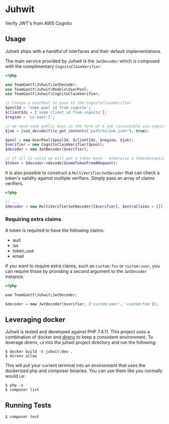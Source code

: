 # Juhwit

Verify JWT's from AWS Cognito

## Usage

Juhwit ships with a handful of interfaces and their default implementations.

The main service provided by Juhwit is the `JwtDecoder` which is composed with the complimentary `CognitoClaimVerifier`.

```php
<?php

use TeamGantt\Juhwit\JwtDecoder;
use TeamGantt\Juhwit\Models\UserPool;
use TeamGantt\Juhwit\CognitoClaimVerifier;

// Create a UserPool to pass to the CognitoClaimVerifier
$poolId = 'some pool id from cognito';
$clientIds = ['some client id from cognito'];
$region = 'us-east-2';

// we need some public keys in the form of a jwk (accessible via cognito)
$jwk = json_decode(file_get_contents('path/to/jwk.json'), true);

$pool = new UserPool($poolId, $clientIds, $region, $jwk);
$verifier = new CognitoClaimVerifier($pool);
$decoder = new JwtDecoder($verifier);

// If all is valid we will get a token back - otherwise a TokenException is thrown
$token = $decoder->decode($someTokenFromARequest);
```

It is also possible to construct a `MultiVerifierJwtDecoder` that can check a token's validity against multiple verifiers. Simply
pass an array of claims verifiers. 

```php
<?php

// ...
$decoder = new MultiVerifierJwtDecoder([$verifier], $extraClaims = []);
```

### Requiring extra claims

A token is required to have the following claims:

* aud
* iss
* token_use
* email

If you want to require extra claims, such as `custom:foo` or `custom:user`, you can require those by providing a second argument
to the `JwtDecoder` instance.

```php
<?php

use TeamGantt\Juhwit\JwtDecoder;

$decoder = new JwtDecoder($verifier, ['custom:user', 'custom:foo']);
```

## Leveraging docker

Juhwit is tested and developed against PHP 7.4.11. This project uses a combination of docker and [direnv](https://direnv.net/)
to keep a consistent environment. To leverage direnv, `cd` into the juhwit project directory and run the following:

```
$ docker build -t juhwit:dev .
$ direnv allow
```

This will put your current terminal into an environment that uses the dockerized php and composer binaries. You can use them like you normally would
i.e:

```
$ php -v
$ composer list
```


## Running Tests

```
$ composer test
```
